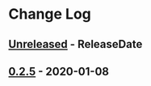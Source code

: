 # Change Log

<!-- next-header -->
## [Unreleased] - ReleaseDate

## [0.2.5] - 2020-01-08

<!-- next-url -->
[Unreleased]: https://gitlab.com/lexibook/lexibook/compare/lexibook-cli-v0.2.5...HEAD
[0.2.5]: https://gitlab.com/lexibook/lexibook/compare/lexibook-cli-v0.2.4...lexibook-cli-v0.2.5
